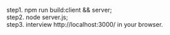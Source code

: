step1. npm run build:client && server;  
step2. node server.js;   
step3. interview http://localhost:3000/ in your browser.  
